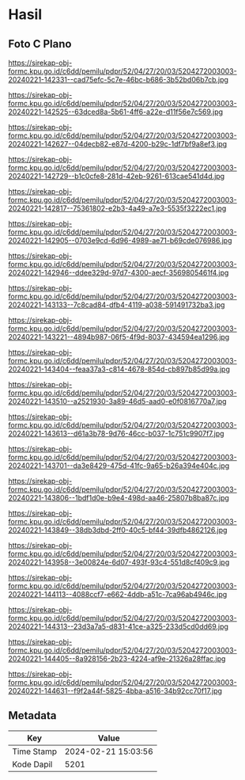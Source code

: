 # Hasil

## Foto C Plano

https://sirekap-obj-formc.kpu.go.id/c6dd/pemilu/pdpr/52/04/27/20/03/5204272003003-20240221-142331--cad75efc-5c7e-46bc-b686-3b52bd06b7cb.jpg

https://sirekap-obj-formc.kpu.go.id/c6dd/pemilu/pdpr/52/04/27/20/03/5204272003003-20240221-142525--63dced8a-5b61-4ff6-a22e-d11f56e7c569.jpg

https://sirekap-obj-formc.kpu.go.id/c6dd/pemilu/pdpr/52/04/27/20/03/5204272003003-20240221-142627--04decb82-e87d-4200-b29c-1df7bf9a8ef3.jpg

https://sirekap-obj-formc.kpu.go.id/c6dd/pemilu/pdpr/52/04/27/20/03/5204272003003-20240221-142729--b1c0cfe8-281d-42eb-9261-613cae541d4d.jpg

https://sirekap-obj-formc.kpu.go.id/c6dd/pemilu/pdpr/52/04/27/20/03/5204272003003-20240221-142817--75361802-e2b3-4a49-a7e3-5535f3222ec1.jpg

https://sirekap-obj-formc.kpu.go.id/c6dd/pemilu/pdpr/52/04/27/20/03/5204272003003-20240221-142905--0703e9cd-6d96-4989-ae71-b69cde076986.jpg

https://sirekap-obj-formc.kpu.go.id/c6dd/pemilu/pdpr/52/04/27/20/03/5204272003003-20240221-142946--ddee329d-97d7-4300-aecf-3569805461f4.jpg

https://sirekap-obj-formc.kpu.go.id/c6dd/pemilu/pdpr/52/04/27/20/03/5204272003003-20240221-143133--7c8cad84-dfb4-4119-a038-591491732ba3.jpg

https://sirekap-obj-formc.kpu.go.id/c6dd/pemilu/pdpr/52/04/27/20/03/5204272003003-20240221-143221--4894b987-06f5-4f9d-8037-434594ea1296.jpg

https://sirekap-obj-formc.kpu.go.id/c6dd/pemilu/pdpr/52/04/27/20/03/5204272003003-20240221-143404--feaa37a3-c814-4678-854d-cb897b85d99a.jpg

https://sirekap-obj-formc.kpu.go.id/c6dd/pemilu/pdpr/52/04/27/20/03/5204272003003-20240221-143510--a2521930-3a89-46d5-aad0-e0f0816770a7.jpg

https://sirekap-obj-formc.kpu.go.id/c6dd/pemilu/pdpr/52/04/27/20/03/5204272003003-20240221-143613--d61a3b78-9d76-46cc-b037-1c751c9907f7.jpg

https://sirekap-obj-formc.kpu.go.id/c6dd/pemilu/pdpr/52/04/27/20/03/5204272003003-20240221-143701--da3e8429-475d-41fc-9a65-b26a394e404c.jpg

https://sirekap-obj-formc.kpu.go.id/c6dd/pemilu/pdpr/52/04/27/20/03/5204272003003-20240221-143806--1bdf1d0e-b9e4-498d-aa46-25807b8ba87c.jpg

https://sirekap-obj-formc.kpu.go.id/c6dd/pemilu/pdpr/52/04/27/20/03/5204272003003-20240221-143849--38db3dbd-2ff0-40c5-bf44-39dfb4862126.jpg

https://sirekap-obj-formc.kpu.go.id/c6dd/pemilu/pdpr/52/04/27/20/03/5204272003003-20240221-143958--3e00824e-6d07-493f-93c4-551d8cf409c9.jpg

https://sirekap-obj-formc.kpu.go.id/c6dd/pemilu/pdpr/52/04/27/20/03/5204272003003-20240221-144113--4088ccf7-e662-4ddb-a51c-7ca96ab4946c.jpg

https://sirekap-obj-formc.kpu.go.id/c6dd/pemilu/pdpr/52/04/27/20/03/5204272003003-20240221-144313--23d3a7a5-d831-41ce-a325-233d5cd0dd69.jpg

https://sirekap-obj-formc.kpu.go.id/c6dd/pemilu/pdpr/52/04/27/20/03/5204272003003-20240221-144405--8a928156-2b23-4224-af9e-21326a28ffac.jpg

https://sirekap-obj-formc.kpu.go.id/c6dd/pemilu/pdpr/52/04/27/20/03/5204272003003-20240221-144631--f9f2a44f-5825-4bba-a516-34b92cc70f17.jpg


## Metadata

| Key        | Value               |
| ---------- | ------------------- |
| Time Stamp | 2024-02-21 15:03:56 |
| Kode Dapil | 5201                |



